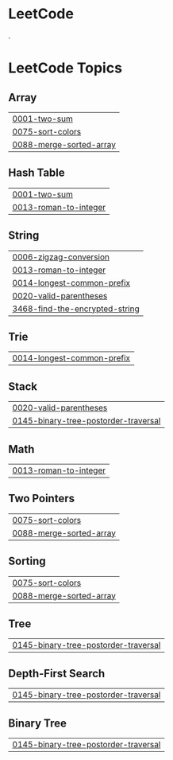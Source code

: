 # LeetCode
.

<!---LeetCode Topics Start-->
# LeetCode Topics
## Array
|  |
| ------- |
| [0001-two-sum](https://github.com/TanmaySawankar390/LeetCode/tree/master/0001-two-sum) |
| [0075-sort-colors](https://github.com/TanmaySawankar390/LeetCode/tree/master/0075-sort-colors) |
| [0088-merge-sorted-array](https://github.com/TanmaySawankar390/LeetCode/tree/master/0088-merge-sorted-array) |
## Hash Table
|  |
| ------- |
| [0001-two-sum](https://github.com/TanmaySawankar390/LeetCode/tree/master/0001-two-sum) |
| [0013-roman-to-integer](https://github.com/TanmaySawankar390/LeetCode/tree/master/0013-roman-to-integer) |
## String
|  |
| ------- |
| [0006-zigzag-conversion](https://github.com/TanmaySawankar390/LeetCode/tree/master/0006-zigzag-conversion) |
| [0013-roman-to-integer](https://github.com/TanmaySawankar390/LeetCode/tree/master/0013-roman-to-integer) |
| [0014-longest-common-prefix](https://github.com/TanmaySawankar390/LeetCode/tree/master/0014-longest-common-prefix) |
| [0020-valid-parentheses](https://github.com/TanmaySawankar390/LeetCode/tree/master/0020-valid-parentheses) |
| [3468-find-the-encrypted-string](https://github.com/TanmaySawankar390/LeetCode/tree/master/3468-find-the-encrypted-string) |
## Trie
|  |
| ------- |
| [0014-longest-common-prefix](https://github.com/TanmaySawankar390/LeetCode/tree/master/0014-longest-common-prefix) |
## Stack
|  |
| ------- |
| [0020-valid-parentheses](https://github.com/TanmaySawankar390/LeetCode/tree/master/0020-valid-parentheses) |
| [0145-binary-tree-postorder-traversal](https://github.com/TanmaySawankar390/LeetCode/tree/master/0145-binary-tree-postorder-traversal) |
## Math
|  |
| ------- |
| [0013-roman-to-integer](https://github.com/TanmaySawankar390/LeetCode/tree/master/0013-roman-to-integer) |
## Two Pointers
|  |
| ------- |
| [0075-sort-colors](https://github.com/TanmaySawankar390/LeetCode/tree/master/0075-sort-colors) |
| [0088-merge-sorted-array](https://github.com/TanmaySawankar390/LeetCode/tree/master/0088-merge-sorted-array) |
## Sorting
|  |
| ------- |
| [0075-sort-colors](https://github.com/TanmaySawankar390/LeetCode/tree/master/0075-sort-colors) |
| [0088-merge-sorted-array](https://github.com/TanmaySawankar390/LeetCode/tree/master/0088-merge-sorted-array) |
## Tree
|  |
| ------- |
| [0145-binary-tree-postorder-traversal](https://github.com/TanmaySawankar390/LeetCode/tree/master/0145-binary-tree-postorder-traversal) |
## Depth-First Search
|  |
| ------- |
| [0145-binary-tree-postorder-traversal](https://github.com/TanmaySawankar390/LeetCode/tree/master/0145-binary-tree-postorder-traversal) |
## Binary Tree
|  |
| ------- |
| [0145-binary-tree-postorder-traversal](https://github.com/TanmaySawankar390/LeetCode/tree/master/0145-binary-tree-postorder-traversal) |
<!---LeetCode Topics End-->